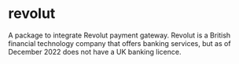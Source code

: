 # revolut
A package to integrate Revolut payment gateway. Revolut is a British financial technology company that offers banking services, but as of December 2022 does not have a UK banking licence.
